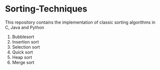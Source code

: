 # Sorting-Techniques

This repository contains the implementation of classic sorting algorithms in C, Java and Python
  1. Bubblesort
  2. Insertion sort
  3. Selection sort
  4. Quick sort
  5. Heap sort
  6. Merge sort
